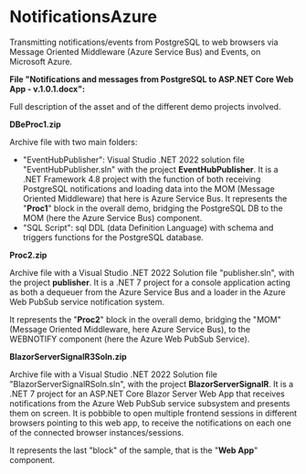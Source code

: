 # NotificationsAzure
Transmitting notifications/events from PostgreSQL to web browsers via Message Oriented Middleware (Azure Service Bus) and Events, on Microsoft Azure.

**File "Notifications and messages from PostgreSQL to ASP.NET Core Web App - v.1.0.1.docx":**

Full description of the asset and of the different demo projects involved.

**DBeProc1.zip**

Archive file with two main folders:

* "EventHubPublisher": Visual Studio .NET 2022 solution file "EventHubPublisher.sln" with the project **EventHubPublisher**. It is a .NET Framework 4.8 project with the function of both receiving PostgreSQL notifications and loading data into the MOM (Message Oriented Middleware) that here is Azure Service Bus.  It represents the "**Proc1**" block in the overall demo, bridging the PostgreSQL DB to the MOM (here the Azure Service Bus) component.
* "SQL Script": sql DDL (data Definition Language) with schema and triggers functions for the PostgreSQL database.

**Proc2.zip**

Archive file with a Visual Studio .NET 2022 Solution file "publisher.sln", with the project **publisher**. It is a .NET 7 project for a console application acting as both a dequeuer from the Azure Service Bus and a loader in the Azure Web PubSub service notification system.

It represents the "**Proc2**" block in the overall demo, bridging the "MOM" (Message Oriented Middleware, here Azure Service Bus), to the WEBNOTIFY component (here the Azure Web PubSub Service).

**BlazorServerSignalR3Soln.zip**

Archive file with a Visual Studio .NET 2022 Solution file "BlazorServerSignalRSoln.sln", with the project **BlazorServerSignalR**. It is a .NET 7 project for an ASP.NET Core Blazor Server Web App that receives notifications from the Azure Web PubSub service subsystem and presents them on screen. It is pobbible to open multiple frontend sessions in different browsers pointing to this web app, to receive the notifications on each one of the connected browser instances/sessions.

It represents the last "block" of the sample, that is the "**Web App**" component.

